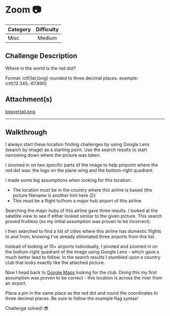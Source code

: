 # Zoom :camera:

| Category | Difficulty |
| ---------|:----------:|
| Misc     | Medium     |

## Challenge Description
Where in the world is the red dot?

Format: ictf{lat,long} rounded to three decimal places. example: ictf{12.345,-67.890}

## Attachment(s)
[beavertail.png](https://github.com/ImaginaryCTF/ImaginaryCTF-2025-Challenges/blob/38ac5e6f7017683f906bcb1d8eb811096ee95b95/Misc/zoom/dist/beavertail.png)

***

## Walkthrough
I always start these location finding challenges by using Google Lens (search by image) as a starting point. Use the search results to start narrowing down where the picture was taken.

I zoomed in on two specific parts of the image to help pinpoint where the red dot was: the logo on the plane wing and the bottom-right quadrant.

I made some big assumptions when looking for this location:
* The location must be in the country where this airline is based (the picture filename is another hint here :wink:)
* This must be a flight to/from a major hub airport of this airline

Searching the major hubs of this airline gave three results. I looked at the satellite view to see if either looked similar to the given picture. This search proved fruitless (so my initial assumption was proven to be incorrect).

I then searched to find a list of cities where this airline has domestic flights to and from, knowing I've already eliminated three airports from this list.

Instead of looking at 10+ airports individually, I pivoted and zoomed in on the bottom-right quadrant of the image using Google Lens - which gave a much better lead to follow. In the search results I stumbled upon a country club that looks exactly like the attached picture.

Now I head back to [Google Maps](https://www.google.com/maps) looking for the club. Doing this my first assumption was proven to be correct - this location is across the river from an airport. 

Place a pin in the same place as the red dot and round the coordinates to three decimal places. Be sure to follow the example flag syntax!

Challenge solved! :sunglasses:
